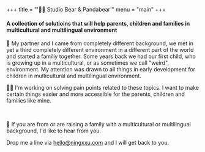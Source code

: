 +++
title = "'🐻🐼 Studio Bear & Pandabear'"
menu = "main"
+++

#### A collection of solutioins that will help parents, children and families in multicultural and multilingual environment

👶 My partner and I came from completely different background, we met in yet a third completely different environment in a different part of the world and started a familiy together. Some years back we had our first child, who is growing up in a multicultural, or as sometimes we call "weird", environment. My attention was drawn to all things in early development for children in multicultural and multilingual environment.

🙋‍♀️ I'm working on solving pain points related to these topics. I want to make certain things easier and more accessible for the parents, children and families like mine.

&nbsp;
&nbsp;


👋 If you are from or are raising a family with a multicultural or multilingual background, I'd like to hear from you.

Drop me a line via [hello@ningxxu.com](mailto:hello@ningxxu.com) and I will get back to you.